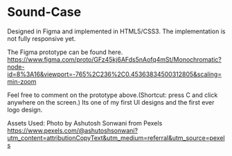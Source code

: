 # Sound-Case
Designed in Figma and implemented in HTML5/CSS3. The implementation is not fully responsive yet.

The Figma prototype can be found here.
https://www.figma.com/proto/GFz45kj6AFds5nAofq4mSt/Monochromatic?node-id=8%3A16&viewport=-765%2C236%2C0.45363834500312805&scaling=min-zoom

Feel free to comment on the prototype above.(Shortcut: press C and click anywhere on the screen.)
Its one of my first UI designs and the first ever logo design.

Assets Used:
Photo by Ashutosh Sonwani from Pexels
https://www.pexels.com/@ashutoshsonwani?utm_content=attributionCopyText&utm_medium=referral&utm_source=pexels
